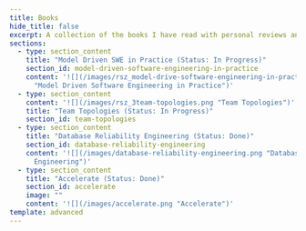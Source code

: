 ```yaml
---
title: Books
hide_title: false
excerpt: A collection of the books I have read with personal reviews and notes.
sections:
  - type: section_content
    title: "Model Driven SWE in Practice (Status: In Progress)"
    section_id: model-driven-software-engineering-in-practice
    content: '![](/images/rsz_model-drive-software-engineering-in-practice.png
      "Model Driven Software Engineering in Practice")'
  - type: section_content
    content: '![](/images/rsz_3team-topologies.png "Team Topologies")'
    title: "Team Topologies (Status: In Progress)"
    section_id: team-topologies
  - type: section_content
    title: "Database Reliability Engineering (Status: Done)"
    section_id: database-reliability-engineering
    content: '![](/images/database-reliability-engineering.png "Database Reliability
      Engineering")'
  - type: section_content
    title: "Accelerate (Status: Done)"
    section_id: accelerate
    image: ""
    content: '![](/images/accelerate.png "Accelerate")'
template: advanced
---
```

